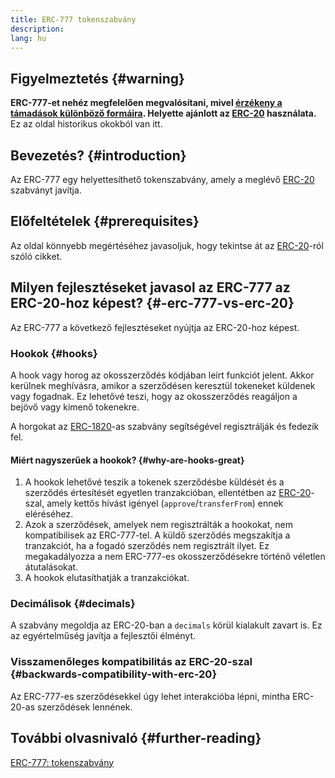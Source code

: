 ```yaml
---
title: ERC-777 tokenszabvány
description:
lang: hu
---
```


## Figyelmeztetés {#warning}

**ERC-777-et nehéz megfelelően megvalósítani, mivel [érzékeny a támadások különböző formáira](https://github.com/OpenZeppelin/openzeppelin-contracts/issues/2620). Helyette ajánlott az [ERC-20](/developers/docs/standards/tokens/erc-20/) használata.** Ez az oldal historikus okokból van itt.

## Bevezetés? {#introduction}

Az ERC-777 egy helyettesíthető tokenszabvány, amely a meglévő [ERC-20](/developers/docs/standards/tokens/erc-20/) szabványt javítja.

## Előfeltételek {#prerequisites}

Az oldal könnyebb megértéséhez javasoljuk, hogy tekintse át az [ERC-20](/developers/docs/standards/tokens/erc-20/)-ról szóló cikket.

## Milyen fejlesztéseket javasol az ERC-777 az ERC-20-hoz képest? {#-erc-777-vs-erc-20}

Az ERC-777 a következő fejlesztéseket nyújtja az ERC-20-hoz képest.

### Hookok {#hooks}

A hook vagy horog az okosszerződés kódjában leírt funkciót jelent. Akkor kerülnek meghívásra, amikor a szerződésen keresztül tokeneket küldenek vagy fogadnak. Ez lehetővé teszi, hogy az okosszerződés reagáljon a bejövő vagy kimenő tokenekre.

A horgokat az [ERC-1820](https://eips.ethereum.org/EIPS/eip-1820)-as szabvány segítségével regisztrálják és fedezik fel.

#### Miért nagyszerűek a hookok? {#why-are-hooks-great}

1. A hookok lehetővé teszik a tokenek szerződésbe küldését és a szerződés értesítését egyetlen tranzakcióban, ellentétben az [ERC-20](https://eips.ethereum.org/EIPS/eip-20)-szal, amely kettős hívást igényel (`approve`/`transferFrom`) ennek eléréséhez.
2. Azok a szerződések, amelyek nem regisztrálták a hookokat, nem kompatibilisek az ERC-777-tel. A küldő szerződés megszakítja a tranzakciót, ha a fogadó szerződés nem regisztrált ilyet. Ez megakadályozza a nem ERC-777-es okosszerződésekre történő véletlen átutalásokat.
3. A hookok elutasíthatják a tranzakciókat.

### Decimálisok {#decimals}

A szabvány megoldja az ERC-20-ban a `decimals` körül kialakult zavart is. Ez az egyértelműség javítja a fejlesztői élményt.

### Visszamenőleges kompatibilitás az ERC-20-szal {#backwards-compatibility-with-erc-20}

Az ERC-777-es szerződésekkel úgy lehet interakcióba lépni, mintha ERC-20-as szerződések lennének.

## További olvasnivaló {#further-reading}

[ERC-777: tokenszabvány](https://eips.ethereum.org/EIPS/eip-777)

